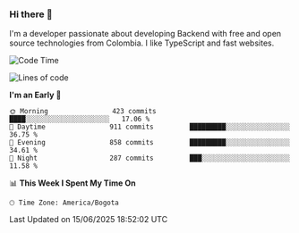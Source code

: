 ### Hi there 👋

I'm a developer passionate about developing Backend with free and open source technologies from Colombia. I like TypeScript and fast websites.

<!--START_SECTION:waka-->
![Code Time](http://img.shields.io/badge/Code%20Time-5%2C506%20hrs%2021%20mins-blue)

![Lines of code](https://img.shields.io/badge/From%20Hello%20World%20I%27ve%20Written-5.3%20million%20lines%20of%20code-blue)

**I'm an Early 🐤** 

```text
🌞 Morning                423 commits         ████░░░░░░░░░░░░░░░░░░░░░   17.06 % 
🌆 Daytime                911 commits         █████████░░░░░░░░░░░░░░░░   36.75 % 
🌃 Evening                858 commits         █████████░░░░░░░░░░░░░░░░   34.61 % 
🌙 Night                  287 commits         ███░░░░░░░░░░░░░░░░░░░░░░   11.58 % 
```


📊 **This Week I Spent My Time On** 

```text
🕑︎ Time Zone: America/Bogota
```


 Last Updated on 15/06/2025 18:52:02 UTC
<!--END_SECTION:waka-->
